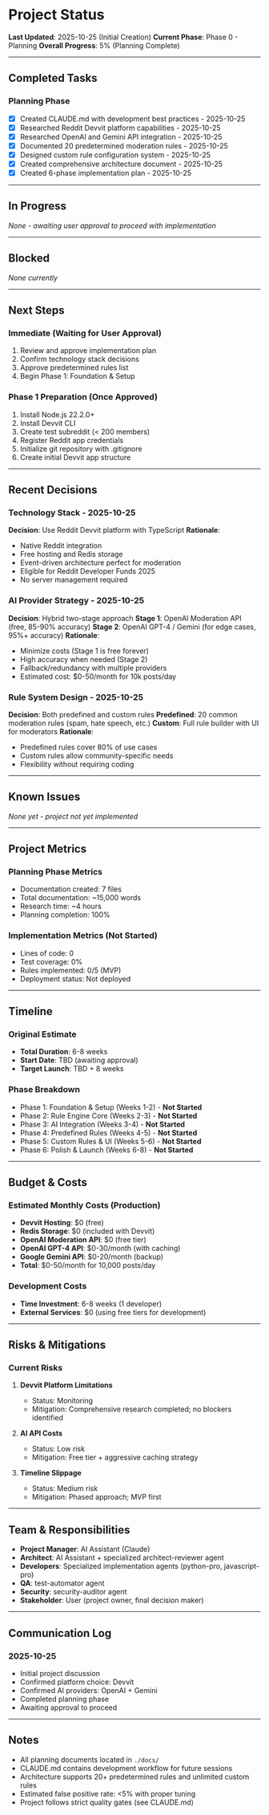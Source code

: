 # Project Status

**Last Updated**: 2025-10-25 (Initial Creation)
**Current Phase**: Phase 0 - Planning
**Overall Progress**: 5% (Planning Complete)

---

## Completed Tasks

### Planning Phase
- [x] Created CLAUDE.md with development best practices - 2025-10-25
- [x] Researched Reddit Devvit platform capabilities - 2025-10-25
- [x] Researched OpenAI and Gemini API integration - 2025-10-25
- [x] Documented 20 predetermined moderation rules - 2025-10-25
- [x] Designed custom rule configuration system - 2025-10-25
- [x] Created comprehensive architecture document - 2025-10-25
- [x] Created 6-phase implementation plan - 2025-10-25

---

## In Progress

_None - awaiting user approval to proceed with implementation_

---

## Blocked

_None currently_

---

## Next Steps

### Immediate (Waiting for User Approval)
1. Review and approve implementation plan
2. Confirm technology stack decisions
3. Approve predetermined rules list
4. Begin Phase 1: Foundation & Setup

### Phase 1 Preparation (Once Approved)
1. Install Node.js 22.2.0+
2. Install Devvit CLI
3. Create test subreddit (< 200 members)
4. Register Reddit app credentials
5. Initialize git repository with .gitignore
6. Create initial Devvit app structure

---

## Recent Decisions

### Technology Stack - 2025-10-25
**Decision**: Use Reddit Devvit platform with TypeScript
**Rationale**:
- Native Reddit integration
- Free hosting and Redis storage
- Event-driven architecture perfect for moderation
- Eligible for Reddit Developer Funds 2025
- No server management required

### AI Provider Strategy - 2025-10-25
**Decision**: Hybrid two-stage approach
**Stage 1**: OpenAI Moderation API (free, 85-90% accuracy)
**Stage 2**: OpenAI GPT-4 / Gemini (for edge cases, 95%+ accuracy)
**Rationale**:
- Minimize costs (Stage 1 is free forever)
- High accuracy when needed (Stage 2)
- Fallback/redundancy with multiple providers
- Estimated cost: $0-50/month for 10k posts/day

### Rule System Design - 2025-10-25
**Decision**: Both predefined and custom rules
**Predefined**: 20 common moderation rules (spam, hate speech, etc.)
**Custom**: Full rule builder with UI for moderators
**Rationale**:
- Predefined rules cover 80% of use cases
- Custom rules allow community-specific needs
- Flexibility without requiring coding

---

## Known Issues

_None yet - project not yet implemented_

---

## Project Metrics

### Planning Phase Metrics
- Documentation created: 7 files
- Total documentation: ~15,000 words
- Research time: ~4 hours
- Planning completion: 100%

### Implementation Metrics (Not Started)
- Lines of code: 0
- Test coverage: 0%
- Rules implemented: 0/5 (MVP)
- Deployment status: Not deployed

---

## Timeline

### Original Estimate
- **Total Duration**: 6-8 weeks
- **Start Date**: TBD (awaiting approval)
- **Target Launch**: TBD + 8 weeks

### Phase Breakdown
- Phase 1: Foundation & Setup (Weeks 1-2) - **Not Started**
- Phase 2: Rule Engine Core (Weeks 2-3) - **Not Started**
- Phase 3: AI Integration (Weeks 3-4) - **Not Started**
- Phase 4: Predefined Rules (Weeks 4-5) - **Not Started**
- Phase 5: Custom Rules & UI (Weeks 5-6) - **Not Started**
- Phase 6: Polish & Launch (Weeks 6-8) - **Not Started**

---

## Budget & Costs

### Estimated Monthly Costs (Production)
- **Devvit Hosting**: $0 (free)
- **Redis Storage**: $0 (included with Devvit)
- **OpenAI Moderation API**: $0 (free tier)
- **OpenAI GPT-4 API**: $0-30/month (with caching)
- **Google Gemini API**: $0-20/month (backup)
- **Total**: $0-50/month for 10,000 posts/day

### Development Costs
- **Time Investment**: 6-8 weeks (1 developer)
- **External Services**: $0 (using free tiers for development)

---

## Risks & Mitigations

### Current Risks
1. **Devvit Platform Limitations**
   - Status: Monitoring
   - Mitigation: Comprehensive research completed; no blockers identified

2. **AI API Costs**
   - Status: Low risk
   - Mitigation: Free tier + aggressive caching strategy

3. **Timeline Slippage**
   - Status: Medium risk
   - Mitigation: Phased approach; MVP first

---

## Team & Responsibilities

- **Project Manager**: AI Assistant (Claude)
- **Architect**: AI Assistant + specialized architect-reviewer agent
- **Developers**: Specialized implementation agents (python-pro, javascript-pro)
- **QA**: test-automator agent
- **Security**: security-auditor agent
- **Stakeholder**: User (project owner, final decision maker)

---

## Communication Log

### 2025-10-25
- Initial project discussion
- Confirmed platform choice: Devvit
- Confirmed AI providers: OpenAI + Gemini
- Completed planning phase
- Awaiting approval to proceed

---

## Notes

- All planning documents located in `./docs/`
- CLAUDE.md contains development workflow for future sessions
- Architecture supports 20+ predetermined rules and unlimited custom rules
- Estimated false positive rate: <5% with proper tuning
- Project follows strict quality gates (see CLAUDE.md)
